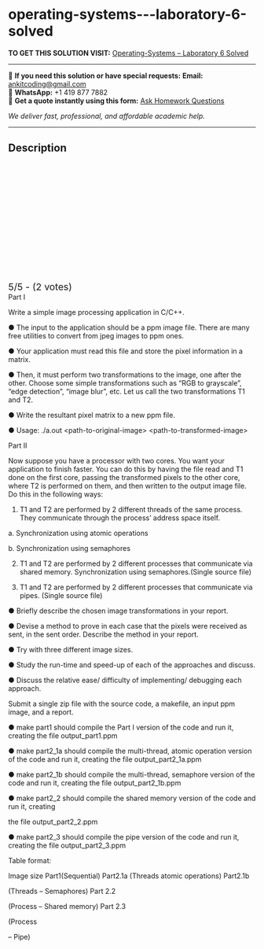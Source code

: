 # operating-systems---laboratory-6-solved
**TO GET THIS SOLUTION VISIT:** [Operating-Systems – Laboratory 6 Solved](https://www.ankitcodinghub.com/product/operating-systems-laboratory-6-solved/)


---

📩 **If you need this solution or have special requests:** **Email:** ankitcoding@gmail.com  
📱 **WhatsApp:** +1 419 877 7882  
📄 **Get a quote instantly using this form:** [Ask Homework Questions](https://www.ankitcodinghub.com/services/ask-homework-questions/)

*We deliver fast, professional, and affordable academic help.*

---

<h2>Description</h2>



<div class="kk-star-ratings kksr-auto kksr-align-center kksr-valign-top" data-payload="{&quot;align&quot;:&quot;center&quot;,&quot;id&quot;:&quot;116569&quot;,&quot;slug&quot;:&quot;default&quot;,&quot;valign&quot;:&quot;top&quot;,&quot;ignore&quot;:&quot;&quot;,&quot;reference&quot;:&quot;auto&quot;,&quot;class&quot;:&quot;&quot;,&quot;count&quot;:&quot;2&quot;,&quot;legendonly&quot;:&quot;&quot;,&quot;readonly&quot;:&quot;&quot;,&quot;score&quot;:&quot;5&quot;,&quot;starsonly&quot;:&quot;&quot;,&quot;best&quot;:&quot;5&quot;,&quot;gap&quot;:&quot;4&quot;,&quot;greet&quot;:&quot;Rate this product&quot;,&quot;legend&quot;:&quot;5\/5 - (2 votes)&quot;,&quot;size&quot;:&quot;24&quot;,&quot;title&quot;:&quot;Operating-Systems - Laboratory 6 Solved&quot;,&quot;width&quot;:&quot;138&quot;,&quot;_legend&quot;:&quot;{score}\/{best} - ({count} {votes})&quot;,&quot;font_factor&quot;:&quot;1.25&quot;}">

<div class="kksr-stars">

<div class="kksr-stars-inactive">
            <div class="kksr-star" data-star="1" style="padding-right: 4px">


<div class="kksr-icon" style="width: 24px; height: 24px;"></div>
        </div>
            <div class="kksr-star" data-star="2" style="padding-right: 4px">


<div class="kksr-icon" style="width: 24px; height: 24px;"></div>
        </div>
            <div class="kksr-star" data-star="3" style="padding-right: 4px">


<div class="kksr-icon" style="width: 24px; height: 24px;"></div>
        </div>
            <div class="kksr-star" data-star="4" style="padding-right: 4px">


<div class="kksr-icon" style="width: 24px; height: 24px;"></div>
        </div>
            <div class="kksr-star" data-star="5" style="padding-right: 4px">


<div class="kksr-icon" style="width: 24px; height: 24px;"></div>
        </div>
    </div>

<div class="kksr-stars-active" style="width: 138px;">
            <div class="kksr-star" style="padding-right: 4px">


<div class="kksr-icon" style="width: 24px; height: 24px;"></div>
        </div>
            <div class="kksr-star" style="padding-right: 4px">


<div class="kksr-icon" style="width: 24px; height: 24px;"></div>
        </div>
            <div class="kksr-star" style="padding-right: 4px">


<div class="kksr-icon" style="width: 24px; height: 24px;"></div>
        </div>
            <div class="kksr-star" style="padding-right: 4px">


<div class="kksr-icon" style="width: 24px; height: 24px;"></div>
        </div>
            <div class="kksr-star" style="padding-right: 4px">


<div class="kksr-icon" style="width: 24px; height: 24px;"></div>
        </div>
    </div>
</div>


<div class="kksr-legend" style="font-size: 19.2px;">
            5/5 - (2 votes)    </div>
    </div>
Part I

Write a simple image processing application in C/C++.

● The input to the application should be a ppm image file. There are many free utilities to convert from jpeg images to ppm ones.

● Your application must read this file and store the pixel information in a matrix.

● Then, it must perform two transformations to the image, one after the other. Choose some simple transformations such as “RGB to grayscale”, “edge detection”, “image blur”, etc. Let us call the two transformations T1 and T2.

● Write the resultant pixel matrix to a new ppm file.

● Usage: ./a.out &lt;path-to-original-image&gt; &lt;path-to-transformed-image&gt;

Part II

Now suppose you have a processor with two cores. You want your application to finish faster. You can do this by having the file read and T1 done on the first core, passing the transformed pixels to the other core, where T2 is performed on them, and then written to the output image file. Do this in the following ways:

1. T1 and T2 are performed by 2 different threads of the same process. They communicate through the process’ address space itself.

a. Synchronization using atomic operations

b. Synchronization using semaphores

2. T1 and T2 are performed by 2 different processes that communicate via shared memory. Synchronization using semaphores.(Single source file)

3. T1 and T2 are performed by 2 different processes that communicate via pipes. (Single source file)

● Briefly describe the chosen image transformations in your report.

● Devise a method to prove in each case that the pixels were received as sent, in the sent order. Describe the method in your report.

● Try with three different image sizes.

● Study the run-time and speed-up of each of the approaches and discuss.

● Discuss the relative ease/ difficulty of implementing/ debugging each approach.

Submit a single zip file with the source code, a makefile, an input ppm image, and a report.

● make part1 should compile the Part I version of the code and run it, creating the file output_part1.ppm

● make part2_1a should compile the multi-thread, atomic operation version of the code and run it, creating the file output_part2_1a.ppm

● make part2_1b should compile the multi-thread, semaphore version of the code and run it, creating the file output_part2_1b.ppm

● make part2_2 should compile the shared memory version of the code and run it, creating

the file output_part2_2.ppm

● make part2_3 should compile the pipe version of the code and run it, creating the file output_part2_3.ppm

Table format:

Image size Part1(Sequential) Part2.1a (Threads atomic operations) Part2.1b

(Threads – Semaphores) Part 2.2

(Process – Shared memory) Part 2.3

(Process

– Pipe)
